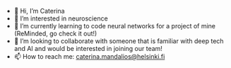 - 👋 Hi, I’m Caterina
- 👀 I’m interested in neuroscience
- 🌱 I’m currently learning to code neural networks for a project of mine (ReMinded, go check it out!)
- 💞️ I’m looking to collaborate with someone that is familiar with deep tech and AI and would be interested in joining our team!
- 📫 How to reach me: caterina.mandalios@helsinki.fi

<!---
slickjesuz420/slickjesuz420 is a ✨ special ✨ repository because its `README.md` (this file) appears on your GitHub profile.
You can click the Preview link to take a look at your changes.
--->
